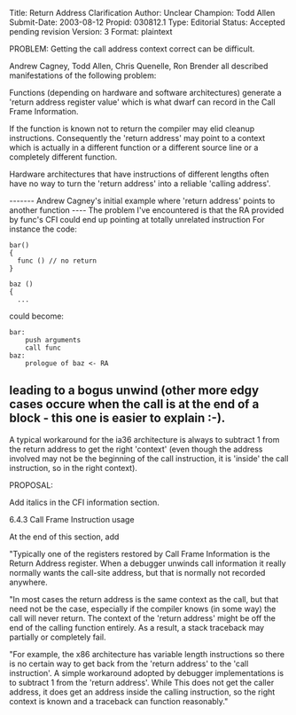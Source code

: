 Title:       Return Address Clarification
Author:      Unclear
Champion:    Todd Allen
Submit-Date: 2003-08-12
Propid:      030812.1
Type:        Editorial
Status:      Accepted pending revision
Version:     3
Format:      plaintext

PROBLEM: Getting the call address context correct can be difficult.

Andrew Cagney, Todd Allen, Chris Quenelle, Ron Brender
all described manifestations of the following problem:

 Functions (depending on hardware and software architectures)
 generate a 'return address register value'
 which is what dwarf can record in
 the Call Frame Information.

 If the function is known not to return the compiler may elid
 cleanup instructions.  Consequently the 'return address'
 may point to a context which is actually in a different
 function or a different source line or a completely different function.

Hardware architectures that have instructions of different lengths
often have no way to turn the 'return address' into a reliable
'calling address'.

------- Andrew Cagney's initial example where 'return address'
points to another function ----
The problem I've encountered is that the RA provided by func's CFI could
end up pointing at totally unrelated instruction  For instance the code:

    bar()
    {
      func () // no return
    }

    baz ()
    {
      ...

could become:

    bar:
        push arguments
        call func
    baz:
        prologue of baz <- RA

leading to a bogus unwind (other more edgy cases occure when the call is
at the end of a block - this one is easier to explain :-).
-------------

A typical workaround for the ia36 architecture is always to
subtract 1 from the return address to get the right 'context'
(even though the address involved may not be the beginning of the call
instruction, it is 'inside' the call instruction, so in the right
context).

PROPOSAL:

Add italics in the CFI information section.

 6.4.3  Call Frame Instruction usage


At the end of this section, add

"Typically one of the registers restored by Call Frame Information
is the Return Address register.   When a debugger unwinds call
information it really normally wants the call-site address, but
that is normally not recorded anywhere.

"In most cases the return address is the same context as the
call, but that need not be the case, especially if the
compiler knows (in some way) the call will never return.
The context of the 'return address' might be off the end
of the calling function entirely. As a result, a stack traceback
may partially or completely fail.

"For example, the x86
architecture has variable length instructions
so there is no certain way to get back from the 'return address'
to the 'call instruction'.
A simple workaround adopted by debugger implementations is
to subtract 1 from the 'return address'. While
This does not get the caller address, it does get an address
inside the calling instruction, so the right context is known
and a traceback can function reasonably."
